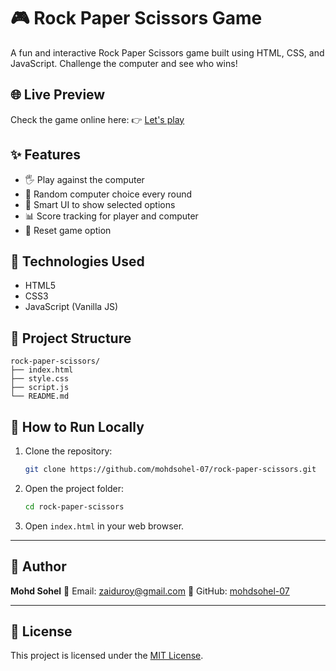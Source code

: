 # 🎮 Rock Paper Scissors Game

A fun and interactive Rock Paper Scissors game built using HTML, CSS, and JavaScript. Challenge the computer and see who wins!

## 🌐 Live Preview

Check the game online here:
👉 [Let's play](https://mohdsohel-07.github.io/Rock-Paper-Scissors/)

## ✨ Features

* 🖐️ Play against the computer
* 🔄 Random computer choice every round
* 🧠 Smart UI to show selected options
* 📊 Score tracking for player and computer
* 🔁 Reset game option

## 🔧 Technologies Used

* HTML5
* CSS3
* JavaScript (Vanilla JS)

## 📁 Project Structure

```
rock-paper-scissors/
├── index.html
├── style.css
├── script.js
└── README.md
```

## 🚀 How to Run Locally

1. Clone the repository:

   ```bash
   git clone https://github.com/mohdsohel-07/rock-paper-scissors.git
   ```

2. Open the project folder:

   ```bash
   cd rock-paper-scissors
   ```

3. Open `index.html` in your web browser.


---

## 👤 Author

**Mohd Sohel**
📧 Email: [zaiduroy@gmail.com](mailto:zaiduroy@gmail.com)
🔗 GitHub: [mohdsohel-07](https://github.com/mohdsohel-07)

---

## 📄 License

This project is licensed under the [MIT License](LICENSE).
